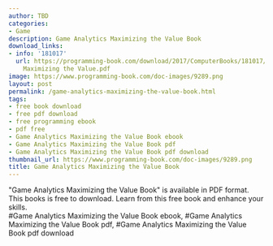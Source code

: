 ```yaml
---
author: TBD
categories:
- Game
description: Game Analytics Maximizing the Value Book
download_links:
- info: '181017'
  url: https://programming-book.com/download/2017/ComputerBooks/181017/Game Analytics
    Maximizing the Value.pdf
image: https://www.programming-book.com/doc-images/9289.png
layout: post
permalink: /game-analytics-maximizing-the-value-book.html
tags:
- free book download
- free pdf download
- free programming ebook
- pdf free
- Game Analytics Maximizing the Value Book ebook
- Game Analytics Maximizing the Value Book pdf
- Game Analytics Maximizing the Value Book pdf download
thumbnail_url: https://www.programming-book.com/doc-images/9289.png
title: Game Analytics Maximizing the Value Book
---
```


 
<div class="item-desc text-justify">
  "Game Analytics Maximizing the Value Book" is available in PDF format. This books is free to download. Learn from this free book and enhance your skills.
  <br>
  #Game Analytics Maximizing the Value Book ebook, #Game Analytics Maximizing the Value Book pdf, #Game Analytics Maximizing the Value Book pdf download
</div>
